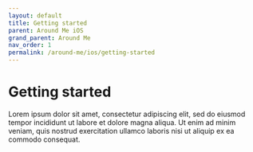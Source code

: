 ```yaml
---
layout: default
title: Getting started
parent: Around Me iOS
grand_parent: Around Me
nav_order: 1
permalink: /around-me/ios/getting-started
---
```


# Getting started

Lorem ipsum dolor sit amet, consectetur adipiscing elit, sed do eiusmod tempor incididunt ut labore et dolore magna aliqua. Ut enim ad minim veniam, quis nostrud exercitation ullamco laboris nisi ut aliquip ex ea commodo consequat.